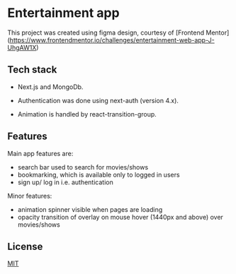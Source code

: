 # Entertainment app

This project was created using figma design, courtesy of [Frontend Mentor] (https://www.frontendmentor.io/challenges/entertainment-web-app-J-UhgAW1X)

## Tech stack

* Next.js and MongoDb.

* Authentication was done using next-auth (version 4.x).
* Animation is handled by react-transition-group.

## Features

Main app features are:

* search bar used to search for movies/shows
* bookmarking, which is available only to logged in users
* sign up/ log in i.e. authentication

Minor features:

* animation spinner visible when pages are loading
* opacity transition of overlay on mouse hover (1440px and above) over movies/shows

## License
[MIT](https://choosealicense.com/licenses/mit/)